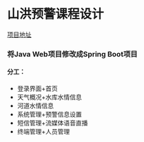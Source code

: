 # 山洪预警课程设计  
[项目地址](https://github.com/Steventxy/riverVis.git)  
### 将Java Web项目修改成Spring Boot项目  
#### 分工：  
* 登录界面+首页  
* 天气概况+水库水情信息  
* 河道水情信息  
* 系统管理+预警信息设置  
* 短信管理+流媒体语音直播  
* 终端管理+人员管理  
